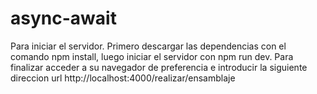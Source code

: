 # async-await
Para iniciar el servidor. Primero descargar las dependencias con el comando npm install, luego iniciar el servidor con npm run dev.
Para finalizar acceder a su navegador de preferencia e introducir la siguiente direccion url http://localhost:4000/realizar/ensamblaje
